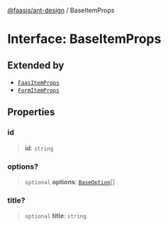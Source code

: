 [@faasjs/ant-design](../README.md) / BaseItemProps

# Interface: BaseItemProps

## Extended by

- [`FaasItemProps`](FaasItemProps.md)
- [`FormItemProps`](FormItemProps.md)

## Properties

### id

> **id**: `string`

### options?

> `optional` **options**: [`BaseOption`](../type-aliases/BaseOption.md)[]

### title?

> `optional` **title**: `string`
